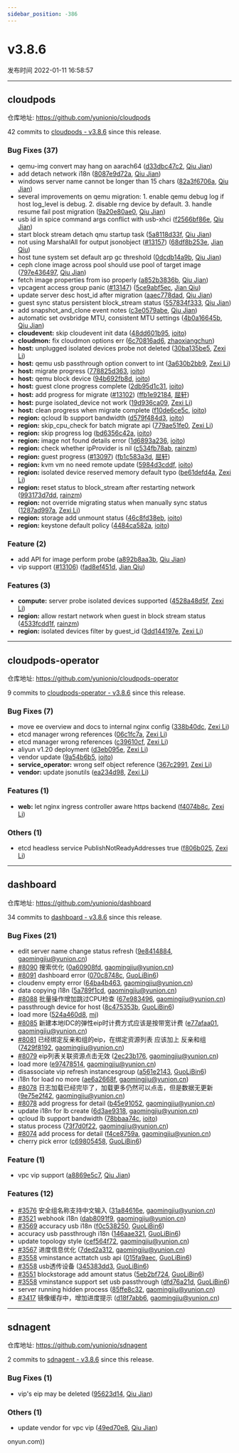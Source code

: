 ```yaml
---
sidebar_position: -386
---
```


# v3.8.6

发布时间 2022-01-11 16:58:57

-----

## cloudpods

仓库地址: https://github.com/yunionio/cloudpods

42 commits to [cloudpods - v3.8.6](https://github.com/yunionio/cloudpods/compare/v3.8.5...v3.8.6) since this release.

### Bug Fixes (37)
- qemu-img convert may hang on aarach64 ([d33dbc47c2](https://github.com/yunionio/cloudpods/commit/d33dbc47c26e0129441a34c21de8cbce44e8b890), [Qiu Jian](mailto:qiujian@yunionyun.com))
- add detach network i18n ([8087e9d72a](https://github.com/yunionio/cloudpods/commit/8087e9d72a12bf2ede7405f0a13b91073cfa14dc), [Qiu Jian](mailto:qiujian@yunionyun.com))
- windows server name cannot be longer than 15 chars ([82a3f6706a](https://github.com/yunionio/cloudpods/commit/82a3f6706a0e247441dc532f9c7d66f55b74f18a), [Qiu Jian](mailto:qiujian@yunionyun.com))
- several improvements on qemu migration: 1. enable qemu debug log if host log_level is debug. 2. disable rng device by default. 3. handle resume fail post migration ([9a20e80ae0](https://github.com/yunionio/cloudpods/commit/9a20e80ae045e62b3eec741e8bdd4c67cf1eacae), [Qiu Jian](mailto:qiujian@yunionyun.com))
- usb id in spice command args conflict with usb-xhci ([f2566bf86e](https://github.com/yunionio/cloudpods/commit/f2566bf86eee7977a5ecc37f44595da1b18a3959), [Qiu Jian](mailto:qiujian@yunionyun.com))
- start block stream detach qmu startup task ([5a8118d33f](https://github.com/yunionio/cloudpods/commit/5a8118d33f3773a065983631b96f4489a00c1cfa), [Qiu Jian](mailto:qiujian@yunionyun.com))
- not using MarshalAll for output jsonobject ([#13157](https://github.com/yunionio/cloudpods/issues/13157)) ([68df8b253e](https://github.com/yunionio/cloudpods/commit/68df8b253eefa1d305134373aecf2e3f477a571d), [Jian Qiu](mailto:swordqiu@gmail.com))
- host tune system set default arp gc threshold ([0dcdb14a9b](https://github.com/yunionio/cloudpods/commit/0dcdb14a9b7dde6e5333d03e86479be46241e215), [Qiu Jian](mailto:qiujian@yunionyun.com))
- ceph clone image across pool should use pool of target image ([797e436497](https://github.com/yunionio/cloudpods/commit/797e436497c11b7f1ba9b2df2995c3f54c5e3b03), [Qiu Jian](mailto:qiujian@yunionyun.com))
- fetch image properties from iso properly ([a852b3836b](https://github.com/yunionio/cloudpods/commit/a852b3836bed92f2f000787fa5fdadfbf0e2d7d8), [Qiu Jian](mailto:qiujian@yunionyun.com))
- vpcagent access group panic ([#13147](https://github.com/yunionio/cloudpods/issues/13147)) ([5ce9abf5ec](https://github.com/yunionio/cloudpods/commit/5ce9abf5ecc87f7750491116f70b2deb314d1053), [Jian Qiu](mailto:swordqiu@gmail.com))
- update server desc host_id after migration ([aaec778dad](https://github.com/yunionio/cloudpods/commit/aaec778dadc937e242cb77397929d764f8ef31b6), [Qiu Jian](mailto:qiujian@yunionyun.com))
- guest sync status persistent block_stream status ([557834f333](https://github.com/yunionio/cloudpods/commit/557834f3333bccbce034eff1d6e5082af8fdd290), [Qiu Jian](mailto:qiujian@yunionyun.com))
- add snapshot_and_clone event notes ([c3e0579abe](https://github.com/yunionio/cloudpods/commit/c3e0579abe6304d735f53389bcc9558324d75cc6), [Qiu Jian](mailto:qiujian@yunionyun.com))
- automatic set ovsbridge MTU, consistent MTU settings ([4b0a16645b](https://github.com/yunionio/cloudpods/commit/4b0a16645bbd2868db9de9198c8b570f91ddde4a), [Qiu Jian](mailto:qiujian@yunionyun.com))
- **cloudevent:** skip cloudevent init data ([48dd601b95](https://github.com/yunionio/cloudpods/commit/48dd601b955490e5d34db8a113d211908163dec8), [ioito](mailto:qu_xuan@icloud.com))
- **cloudmon:** fix cloudmon options err ([6c70816ad6](https://github.com/yunionio/cloudpods/commit/6c70816ad64135043e6bc816b84129bbbd4f8849), [zhaoxiangchun](mailto:1422928955@qq.com))
- **host:** unplugged isolated devices probe not deleted ([30ba135be5](https://github.com/yunionio/cloudpods/commit/30ba135be5fd223537082ca262b1aaf2168a3299), [Zexi Li](mailto:zexi.li@icloud.com))
- **host:** qemu usb passthrough option convert to int ([3a630b2bb9](https://github.com/yunionio/cloudpods/commit/3a630b2bb996635e4250ebaa485c8337c900a196), [Zexi Li](mailto:zexi.li@icloud.com))
- **host:** migrate progress ([778825d363](https://github.com/yunionio/cloudpods/commit/778825d3638c29682f12a7441f9112b17a4843d6), [ioito](mailto:qu_xuan@icloud.com))
- **host:** qemu block device ([94b692fb8d](https://github.com/yunionio/cloudpods/commit/94b692fb8d229cb1456c204fe4bbdf412f3d4e97), [ioito](mailto:qu_xuan@icloud.com))
- **host:** guest clone progress complete ([2db95d1c31](https://github.com/yunionio/cloudpods/commit/2db95d1c312b3b9db5205c1e5479996393f58754), [ioito](mailto:qu_xuan@icloud.com))
- **host:** add progress for migrate ([#13102](https://github.com/yunionio/cloudpods/issues/13102)) ([ffb1e92184](https://github.com/yunionio/cloudpods/commit/ffb1e9218449b1359e11b749ebc9ec3becce4fb7), [屈轩](mailto:qu_xuan@icloud.com))
- **host:** purge isolated_device not work ([19d936ca09](https://github.com/yunionio/cloudpods/commit/19d936ca09c53708657d41bf9b3b7e32c9e37110), [Zexi Li](mailto:zexi.li@icloud.com))
- **host:** clean progress when migrate complete ([f10de6ce5c](https://github.com/yunionio/cloudpods/commit/f10de6ce5caa9838bbacdd0ed13da4238df0afb0), [ioito](mailto:qu_xuan@icloud.com))
- **region:** qcloud lb support bandwidth ([d579f484d3](https://github.com/yunionio/cloudpods/commit/d579f484d312f33223de4ef383b164bf32481e55), [ioito](mailto:qu_xuan@icloud.com))
- **region:** skip_cpu_check for batch migrate api ([779ae51fe0](https://github.com/yunionio/cloudpods/commit/779ae51fe038893e53af12342d01334e22134535), [Zexi Li](mailto:zexi.li@icloud.com))
- **region:** skip progress log ([bd6356c42a](https://github.com/yunionio/cloudpods/commit/bd6356c42a59ce2be075900e4464714443183ef2), [ioito](mailto:qu_xuan@icloud.com))
- **region:** image not found details error ([1d6893a236](https://github.com/yunionio/cloudpods/commit/1d6893a236a6a4362aaae2eb6f2b59121bbf1f3e), [ioito](mailto:qu_xuan@icloud.com))
- **region:** check whether ipProvider is nil ([c534fb78ab](https://github.com/yunionio/cloudpods/commit/c534fb78ab203795f78f7d9a26e42bd7fc13f8aa), [rainzm](mailto:mjoycarry@gmail.com))
- **region:** guest progress ([#13097](https://github.com/yunionio/cloudpods/issues/13097)) ([fb1c583a3d](https://github.com/yunionio/cloudpods/commit/fb1c583a3d337a02afe68da7c32e786de03500c6), [屈轩](mailto:qu_xuan@icloud.com))
- **region:** kvm vm no need remote update ([5984d3cddf](https://github.com/yunionio/cloudpods/commit/5984d3cddfe566f8ab241f357640f4b3e8c51c00), [ioito](mailto:qu_xuan@icloud.com))
- **region:** isolated device reserved memory default typo ([be61defd4a](https://github.com/yunionio/cloudpods/commit/be61defd4af42f659dd5504b499b64361e622970), [Zexi Li](mailto:zexi.li@icloud.com))
- **region:** reset status to block_stream after restarting network ([993173d7dd](https://github.com/yunionio/cloudpods/commit/993173d7ddbb37dd5298748317eb6f7ea0ec884b), [rainzm](mailto:mjoycarry@gmail.com))
- **region:** not override migrating status when manually sync status ([1287ad997a](https://github.com/yunionio/cloudpods/commit/1287ad997a197c0794073819ee94787cdfbfa5db), [Zexi Li](mailto:zexi.li@icloud.com))
- **region:** storage add unmount status ([46c8fd38eb](https://github.com/yunionio/cloudpods/commit/46c8fd38eb90a186c2a495258941bef20f1cf445), [ioito](mailto:qu_xuan@icloud.com))
- **region:** keystone default policy ([4484ca582a](https://github.com/yunionio/cloudpods/commit/4484ca582aba1cdcb48b45c5b39f1deb778cc2f3), [ioito](mailto:qu_xuan@icloud.com))

### Feature (2)
- add API for image perform probe ([a892b8aa3b](https://github.com/yunionio/cloudpods/commit/a892b8aa3b79b30df7d63ebc55795a8b165ffd7c), [Qiu Jian](mailto:qiujian@yunionyun.com))
- vip support ([#13106](https://github.com/yunionio/cloudpods/issues/13106)) ([fad8ef451d](https://github.com/yunionio/cloudpods/commit/fad8ef451d632cb7c64d0171c8aa90e1a3537612), [Jian Qiu](mailto:swordqiu@gmail.com))

### Features (3)
- **compute:** server probe isolated devices supported ([4528a48d5f](https://github.com/yunionio/cloudpods/commit/4528a48d5f69628cc730f870a493e6c7fd7ec2d4), [Zexi Li](mailto:zexi.li@icloud.com))
- **region:** allow restart network when guest in block stream status ([4533fcdd1f](https://github.com/yunionio/cloudpods/commit/4533fcdd1f44ccb537d12d2b89a80055176402cc), [rainzm](mailto:mjoycarry@gmail.com))
- **region:** isolated devices filter by guest_id ([3dd144197e](https://github.com/yunionio/cloudpods/commit/3dd144197ef627fb63186cdea196b8209e074220), [Zexi Li](mailto:zexi.li@icloud.com))

-----

## cloudpods-operator

仓库地址: https://github.com/yunionio/cloudpods-operator

9 commits to [cloudpods-operator - v3.8.6](https://github.com/yunionio/cloudpods-operator/compare/v3.8.5...v3.8.6) since this release.

### Bug Fixes (7)
- move ee overview and docs to internal nginx config ([338b40dc](https://github.com/yunionio/cloudpods-operator/commit/338b40dccb6d1635af02dc60727572cf6c9d36b8), [Zexi Li](mailto:zexi.li@icloud.com))
- etcd manager wrong references ([06c1fc7a](https://github.com/yunionio/cloudpods-operator/commit/06c1fc7aabfad5e324a62885e78cc0c2d5b8bac7), [Zexi Li](mailto:zexi.li@icloud.com))
- etcd manager wrong references ([c39610cf](https://github.com/yunionio/cloudpods-operator/commit/c39610cfe828a3177ec710954d647684b346906f), [Zexi Li](mailto:zexi.li@icloud.com))
- aliyun v1.20 deployment ([d3eb095e](https://github.com/yunionio/cloudpods-operator/commit/d3eb095ee1c6241929650914b0e2d2d34bcf8d84), [Zexi Li](mailto:zexi.li@icloud.com))
- vendor update ([9a54b6b5](https://github.com/yunionio/cloudpods-operator/commit/9a54b6b512fe174e900302510d0d2798dd3b8e3f), [ioito](mailto:qu_xuan@icloud.com))
- **service_operator:** wrong self object reference ([367c2991](https://github.com/yunionio/cloudpods-operator/commit/367c29918986ffe2ccabddb7b88593edc809718b), [Zexi Li](mailto:zexi.li@icloud.com))
- **vendor:** update jsonutils ([ea234d98](https://github.com/yunionio/cloudpods-operator/commit/ea234d98552fd375f461a91b0dc061d5f569c2f2), [Zexi Li](mailto:zexi.li@icloud.com))

### Features (1)
- **web:** let nginx ingress controller aware https backend ([f4074b8c](https://github.com/yunionio/cloudpods-operator/commit/f4074b8c254877728ece3e9282aef6b46d153e81), [Zexi Li](mailto:zexi.li@icloud.com))

### Others (1)
- etcd headless service PublishNotReadyAddresses true ([f806b025](https://github.com/yunionio/cloudpods-operator/commit/f806b0254a85d4595cabab78d01b787c85aeba46), [Zexi Li](mailto:zexi.li@icloud.com))

-----

## dashboard

仓库地址: https://github.com/yunionio/dashboard

34 commits to [dashboard - v3.8.6](https://github.com/yunionio/dashboard/compare/v3.8.5...v3.8.6) since this release.

### Bug Fixes (21)
- edit server name change status refresh ([9e8414884](https://github.com/yunionio/dashboard/commit/9e84148840341ae7e03a9330aa6f87722b6eb579), [gaomingjiu@yunion.cn](mailto:gaomingjiu@yunion.cn))
- [#8090](https://github.com/yunionio/dashboard/issues/8090) 搜索优化 ([0a60908fd](https://github.com/yunionio/dashboard/commit/0a60908fdcb68ce9d1bcae159b67c299c7c1f38e), [gaomingjiu@yunion.cn](mailto:gaomingjiu@yunion.cn))
- [#8091](https://github.com/yunionio/dashboard/issues/8091) dashboard error ([070c8748c](https://github.com/yunionio/dashboard/commit/070c8748c82df16d48a0334b70993e2341edced7), [GuoLiBin6](mailto:782518577@qq.com))
- cloudenv empty error ([64ba4b463](https://github.com/yunionio/dashboard/commit/64ba4b46333c8165741510a8bfb83e0275593e79), [gaomingjiu@yunion.cn](mailto:gaomingjiu@yunion.cn))
- data copying i18n ([5a789f1cd](https://github.com/yunionio/dashboard/commit/5a789f1cdd5c6312d1a4c3e294cdc8cc14cccd12), [gaomingjiu@yunion.cn](mailto:gaomingjiu@yunion.cn))
- [#8088](https://github.com/yunionio/dashboard/issues/8088) 批量操作增加跳过CPU检查 ([67e983496](https://github.com/yunionio/dashboard/commit/67e9834961195163b5fa306c5bde15846bd0bfa5), [gaomingjiu@yunion.cn](mailto:gaomingjiu@yunion.cn))
- passthrough device for host ([8c475353b](https://github.com/yunionio/dashboard/commit/8c475353beb5cf2aa31b185af562a736ce37fb7a), [GuoLiBin6](mailto:782518577@qq.com))
- load more ([524a460d8](https://github.com/yunionio/dashboard/commit/524a460d8942b71bb0872360b579be269c91a372), [mj](mailto:gaomingjiu@yunion.cn))
- [#8085](https://github.com/yunionio/dashboard/issues/8085) 新建本地IDC的弹性eip时计费方式应该是按带宽计费 ([e77afaa01](https://github.com/yunionio/dashboard/commit/e77afaa01f8b3aeb08770976445ac66b1a36cf40), [gaomingjiu@yunion.cn](mailto:gaomingjiu@yunion.cn))
- [#8081](https://github.com/yunionio/dashboard/issues/8081) 已经绑定反亲和组的eip，在绑定资源列表 应该加上 反亲和组 ([7429f8192](https://github.com/yunionio/dashboard/commit/7429f8192a49fb577746092f202850fb587c16da), [gaomingjiu@yunion.cn](mailto:gaomingjiu@yunion.cn))
- [#8079](https://github.com/yunionio/dashboard/issues/8079) eip列表关联资源点击无效 ([2ec23b176](https://github.com/yunionio/dashboard/commit/2ec23b17628751ae3b0eb892b48c7c5150d0ca9b), [gaomingjiu@yunion.cn](mailto:gaomingjiu@yunion.cn))
- load more ([e97478514](https://github.com/yunionio/dashboard/commit/e9747851420d5726b524759e58398175c8955ff7), [gaomingjiu@yunion.cn](mailto:gaomingjiu@yunion.cn))
- disassociate vip refresh instancesgroup ([a561e2143](https://github.com/yunionio/dashboard/commit/a561e2143752018da9dd8870c863abcf7a8e56af), [GuoLiBin6](mailto:782518577@qq.com))
- i18n for load no more ([ae6a2668f](https://github.com/yunionio/dashboard/commit/ae6a2668f05f0fc753123cc3bfff36f0a072402a), [gaomingjiu@yunion.cn](mailto:gaomingjiu@yunion.cn))
- [#8078](https://github.com/yunionio/dashboard/issues/8078) 日志加载已经完毕了，加载更多仍然可以点击，但是数据无更新 ([9e75e2f42](https://github.com/yunionio/dashboard/commit/9e75e2f42381c7c2775fa859552b3baa7dbf78eb), [gaomingjiu@yunion.cn](mailto:gaomingjiu@yunion.cn))
- [#8078](https://github.com/yunionio/dashboard/issues/8078) add progress for detail ([b45e91052](https://github.com/yunionio/dashboard/commit/b45e910529c10d7395c85b951d0998953dd7d2cb), [gaomingjiu@yunion.cn](mailto:gaomingjiu@yunion.cn))
- update i18n for lb create ([6d3ae9318](https://github.com/yunionio/dashboard/commit/6d3ae93184fa1cdb5199ca084c5f12fcfecf4320), [gaomingjiu@yunion.cn](mailto:gaomingjiu@yunion.cn))
- qcloud lb support bandwidth ([78bbaa74c](https://github.com/yunionio/dashboard/commit/78bbaa74c44225678a66894ab4dc936b0806e946), [ioito](mailto:qu_xuan@icloud.com))
- status process ([73f7d0f22](https://github.com/yunionio/dashboard/commit/73f7d0f22af4b207a540d49a153aaf1a0ca62209), [gaomingjiu@yunion.cn](mailto:gaomingjiu@yunion.cn))
- [#8074](https://github.com/yunionio/dashboard/issues/8074) add process for detail ([f4ce8759a](https://github.com/yunionio/dashboard/commit/f4ce8759a425b390eda61c241e56ba7446f73686), [gaomingjiu@yunion.cn](mailto:gaomingjiu@yunion.cn))
- cherry pick error ([c69805458](https://github.com/yunionio/dashboard/commit/c6980545848ffcf734925727fe9c7c0e660512ca), [GuoLiBin6](mailto:782518577@qq.com))

### Feature (1)
- vpc vip support ([a8869e5c7](https://github.com/yunionio/dashboard/commit/a8869e5c7224bf5072ff0a8eb5cc22c151a618ee), [Qiu Jian](mailto:qiujian@yunionyun.com))

### Features (12)
- [#3576](https://github.com/yunionio/dashboard/issues/3576) 安全组名称支持中文输入 ([31a84616e](https://github.com/yunionio/dashboard/commit/31a84616e098efaebd69e81e5795ad2047bd1474), [gaomingjiu@yunion.cn](mailto:gaomingjiu@yunion.cn))
- [#3521](https://github.com/yunionio/dashboard/issues/3521) webhook i18n ([dab8091f9](https://github.com/yunionio/dashboard/commit/dab8091f9e4f04a5775f20f614c508ca09ea94d2), [gaomingjiu@yunion.cn](mailto:gaomingjiu@yunion.cn))
- [#3569](https://github.com/yunionio/dashboard/issues/3569) accuracy usb i18n ([f0c538250](https://github.com/yunionio/dashboard/commit/f0c538250f11b0c05c20e194ac51fcb6c81e0a90), [GuoLiBin6](mailto:782518577@qq.com))
- accuracy usb passthrough i18n ([146aae321](https://github.com/yunionio/dashboard/commit/146aae32119cc8145fab4a0cfba83cb834ea31c3), [GuoLiBin6](mailto:782518577@qq.com))
- update topology style ([cef564f72](https://github.com/yunionio/dashboard/commit/cef564f72197a29cf080ef82281235335cfe6d43), [gaomingjiu@yunion.cn](mailto:gaomingjiu@yunion.cn))
- [#3567](https://github.com/yunionio/dashboard/issues/3567) 进度信息优化 ([7ded2a312](https://github.com/yunionio/dashboard/commit/7ded2a312b4fe40e5918db446cad5bcec6c943b6), [gaomingjiu@yunion.cn](mailto:gaomingjiu@yunion.cn))
- [#3558](https://github.com/yunionio/dashboard/issues/3558) vminstance acttatch usb api ([015fa9aec](https://github.com/yunionio/dashboard/commit/015fa9aec77138be139f621cfeaf83983b5ca3db), [GuoLiBin6](mailto:782518577@qq.com))
- [#3558](https://github.com/yunionio/dashboard/issues/3558) usb透传设备 ([345383dd3](https://github.com/yunionio/dashboard/commit/345383dd3208c1941a88c198cfcb14edcf1f46f1), [GuoLiBin6](mailto:782518577@qq.com))
- [#3551](https://github.com/yunionio/dashboard/issues/3551) blockstorage add amount status ([5eb2bf724](https://github.com/yunionio/dashboard/commit/5eb2bf7248246acc00d15e1ad6dc8a8384097760), [GuoLiBin6](mailto:782518577@qq.com))
- [#3558](https://github.com/yunionio/dashboard/issues/3558) vminstance support set usb passthrough ([dfd76a21d](https://github.com/yunionio/dashboard/commit/dfd76a21d08351cafde36220d6972777861c03fb), [GuoLiBin6](mailto:782518577@qq.com))
- server running hidden process ([85ffe8c32](https://github.com/yunionio/dashboard/commit/85ffe8c321cf1c3af8457ecddec60b8bb94c347c), [gaomingjiu@yunion.cn](mailto:gaomingjiu@yunion.cn))
- [#3417](https://github.com/yunionio/dashboard/issues/3417) 镜像缓存中，增加进度提示 ([d18f7abb6](https://github.com/yunionio/dashboard/commit/d18f7abb63172888f4b58b81ab946da664ab1919), [gaomingjiu@yunion.cn](mailto:gaomingjiu@yunion.cn))

-----

## sdnagent

仓库地址: https://github.com/yunionio/sdnagent

2 commits to [sdnagent - v3.8.6](https://github.com/yunionio/sdnagent/compare/v3.8.5...v3.8.6) since this release.

### Bug Fixes (1)
- vip's eip may be deleted ([95623d14](https://github.com/yunionio/sdnagen/commit/95623d14da12b8af1035bef0bd2fa780b20d2a7e), [Qiu Jian](mailto:qiujian@yunionyun.com))

### Others (1)
- update vendor for vpc vip ([49ed70e8](https://github.com/yunionio/sdnagen/commit/49ed70e85e4eec868bbbe7ee17713a992772b5c9), [Qiu Jian](mailto:qiujian@yunionyun.com))

onyun.com))

[sdnagent - v3.8.6]: https://github.com/yunionio/sdnagent/compare/v3.8.5...v3.8.6

